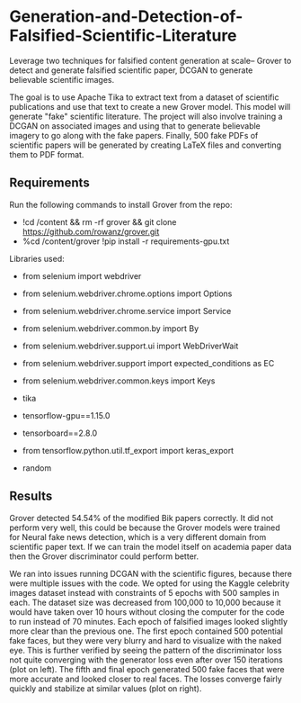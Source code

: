 # Generation-and-Detection-of-Falsified-Scientific-Literature
Leverage two techniques for falsified content generation at scale– Grover to detect and generate falsified scientific paper, DCGAN to generate believable scientific images. 

The goal is to use Apache Tika to extract text from a dataset of scientific publications and use that text to create a new Grover model. This model will generate "fake" scientific literature. The project will also involve training a DCGAN on associated images and using that to generate believable imagery to go along with the fake papers. Finally, 500 fake PDFs of scientific papers will be generated by creating LaTeX files and converting them to PDF format.

## Requirements

Run the following commands to install Grover from the repo:
- !cd /content && rm -rf grover && git clone https://github.com/rowanz/grover.git
- %cd /content/grover
!pip install -r requirements-gpu.txt

Libraries used:
- from selenium import webdriver
- from selenium.webdriver.chrome.options import Options
- from selenium.webdriver.chrome.service import Service
- from selenium.webdriver.common.by import By
- from selenium.webdriver.support.ui import WebDriverWait
- from selenium.webdriver.support import expected_conditions as EC
- from selenium.webdriver.common.keys import Keys

- tika
- tensorflow-gpu==1.15.0
- tensorboard==2.8.0
- from tensorflow.python.util.tf_export import keras_export
- random

## Results

Grover detected 54.54% of the modified Bik papers correctly. It did not perform very well, this
could be because the Grover models were trained for Neural fake news detection, which is a
very different domain from scientific paper text. If we can train the model itself on academia
paper data then the Grover discriminator could perform better.

We ran into issues running DCGAN with the scientific figures, because there were
multiple issues with the code. We opted for using the Kaggle celebrity images dataset instead
with constraints of 5 epochs with 500 samples in each. The dataset size was decreased from
100,000 to 10,000 because it would have taken over 10 hours without closing the computer for
the code to run instead of 70 minutes. Each epoch of falsified images looked slightly more clear
than the previous one. The first epoch contained 500 potential fake faces, but they were very
blurry and hard to visualize with the naked eye. This is further verified by seeing the pattern of
the discriminator loss not quite converging with the generator loss even after over 150 iterations
(plot on left). The fifth and final epoch generated 500 fake faces that were more accurate and
looked closer to real faces. The losses converge fairly quickly and stabilize at similar values
(plot on right).
